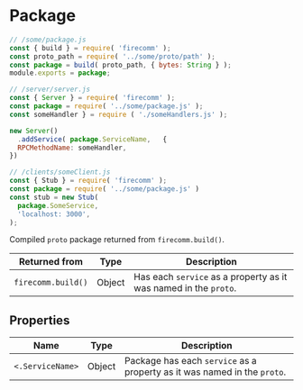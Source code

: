 # Package

```javascript
// /some/package.js
const { build } = require( 'firecomm' );
const proto_path = require( '../some/proto/path' );
const package = build( proto_path, { bytes: String } );
module.exports = package;
```

```javascript
// /server/server.js
const { Server } = require( 'firecomm' );
const package = require( '../some/package.js' );
const someHandler } = require ( './someHandlers.js' );

new Server()
  .addService( package.ServiceName,   {
  RPCMethodName: someHandler,
})
```

```javascript
// /clients/someClient.js
const { Stub } = require( 'firecomm' );
const package = require( '../some/package.js' )
const stub = new Stub( 
  package.SomeService, 
  'localhost: 3000',
);
```

Compiled `proto` package returned from `firecomm.build()`.

| Returned from | Type   | Description                                                                     |
| --------------- | -------- | --------------------------------------------------------------------------------- |
| `firecomm.build()` | Object | Has each `service` as a property as it was named in the `proto`. |

## Properties
| Name | Type   | Description                                                                     |
| --------------- |-------- | --------------------------------------------------------------------------------- |
| `<.ServiceName>` | Object | Package has each `service` as a property as it was named in the `proto`. |